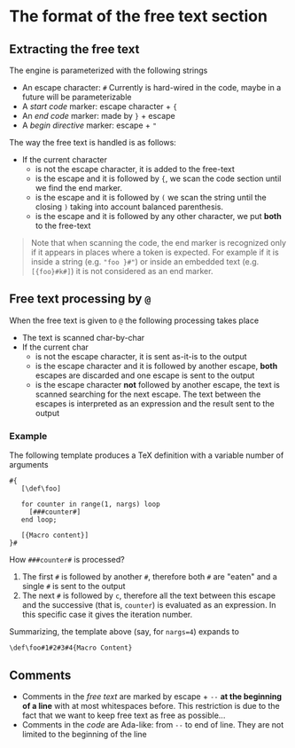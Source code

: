 # The format of the free text section

## Extracting the free text

The engine is parameterized with the following strings
* An escape character: `#` Currently is hard-wired in the code, maybe in a future will be parameterizable
* A *start code* marker: escape character + `{` 
* An *end code* marker: made by `}` + escape
* A *begin directive* marker:  escape + `"`

The way the free text is handled is as follows:

* If the current character
    * is not the escape character, it is added to the free-text
    * is the escape and it is followed by `{`, we scan the code section until we find the end marker.  
    * is the escape and it is followed by `(` we scan the string until the closing `)` taking into account balanced parenthesis. 
    * is the escape and it is followed by any other character, we put **both** to the free-text
    
> Note that when scanning the code, the end marker is recognized only if it appears in places where a token is expected.  For example if it is inside a string (e.g. `"foo }#"`) or inside an embedded text (e.g. `[{foo}#k#]`) it is not considered as an end marker.

## Free text processing by `@`

When the free text is given to `@` the following processing takes place

* The text is scanned char-by-char
* If the current char 
    * is not the escape character, it is sent as-it-is to the output
    * is the escape character and it is followed by another escape, **both** escapes are discarded and one escape is sent to the output
    * is the escape character **not** followed by another escape, the text is scanned searching for the next escape. The text between the escapes is interpreted as an expression and the result sent to the output

### Example

The following template produces a TeX definition with a variable number of arguments

```
#{
   [\def\foo]
   
   for counter in range(1, nargs) loop
     [###counter#]
   end loop;

   [{Macro content}]
}#
```

How `###counter#` is processed?
1. The first `#` is followed by another `#`, therefore both `#` are "eaten" and a single `#` is sent to the output
2. The next `#` is followed by `c`, therefore all the text between this escape and the successive (that is, `counter`) is evaluated as an expression.  In this specific case it gives the iteration number.

Summarizing, the template above (say, for `nargs=4`) expands to

```
\def\foo#1#2#3#4{Macro Content}
```

## Comments

* Comments in the *free text* are marked by escape + `--` **at the beginning of a line** with at most whitespaces before.  This restriction is due to the fact that we want to keep free text as free as possible...
* Comments in the *code* are Ada-like: from `--` to end of line.  They are not limited to the beginning of the line
